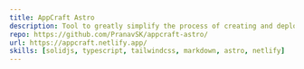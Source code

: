 ```yaml
---
title: AppCraft Astro
description: Tool to greatly simplify the process of creating and deploying web apps. Improved from the original AppCraft with a better stack and more features.
repo: https://github.com/PranavSK/appcraft-astro/
url: https://appcraft.netlify.app/
skills: [solidjs, typescript, tailwindcss, markdown, astro, netlify]
---
```

